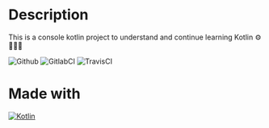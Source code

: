 # Description
This is a console kotlin project to understand and continue learning Kotlin ⚙️👨🏻‍💻

![Github](https://github.com/zearkiatos/kotlin-example-console/actions/workflows/action.yml/badge.svg)
![GitlabCI](https://gitlab.com/caprilespe/kotlin-example-console/badges/develop/pipeline.svg)
![TravisCI](https://api.travis-ci.com/zearkiatos/kotlin-example-console.svg?branch=develop)

# Made with
[![Kotlin](https://img.shields.io/badge/kotlin-7f52ff?style=for-the-badge&logo=kotlin&logoColor=white&labelColor=000000)]()